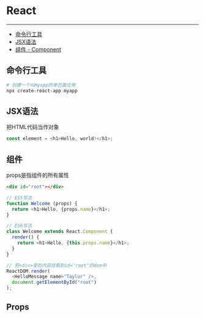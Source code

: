 # React

---

* [命令行工具](#命令行工具)
* [JSX语法](#jsx语法)
* [组件 - Component](#组件)

## 命令行工具

```bash
# 创建一个叫myapp的单页面应用
npx create-react-app myapp
```

## JSX语法

把HTML代码当作对象

```JavaScript
const element = <h1>Hello, world!</h1>;
```

## 组件

props是指组件的所有属性

```HTML
<div id="root"></div>
```

```JavaScript
// ES5写法
function Welcome (props) {
  return <h1>Hello, {props.name}</h1>;
}

// ES6写法
class Welcome extends React.Component {
  render() {
    return <h1>Hello, {this.props.name}</h1>;
  }
}

// 把<div>里的内容挂载到id="root"的dom中
ReactDOM.render(
  <HelloMessage name="Taylor" />,
  document.getElementById("root")
);
```

## Props



